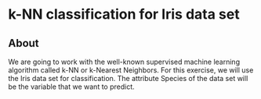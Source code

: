 # k-NN classification for Iris data set

## About

We are going to work with the well-known supervised machine learning algorithm called k-NN or k-Nearest Neighbors. For this exercise, we will use the Iris data set for classification. The attribute Species of the data set will be the variable that we want to predict.

